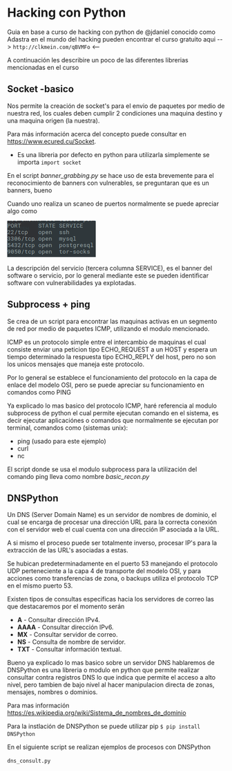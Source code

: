 # Hacking con Python #

Guia en base a curso de hacking con python de @jdaniel conocido como Adastra en el mundo del hacking pueden encontrar el curso gratuito aqui --> `http://clkmein.com/qBVMFo` <--

A continuación les describire un poco de las diferentes librerias mencionadas en el curso

## Socket  -basico ##

Nos permite la creación de socket's para el envio de paquetes por medio de nuestra red, los cuales deben cumplir 2 condiciones una maquina destino y una maquina origen (la nuestra).


Para más información acerca del concepto puede consultar en https://www.ecured.cu/Socket.

* Es una libreria por defecto en python para utilizarla simplemente se importa `import socket`

En el script *banner_grabbing.py* se hace uso de esta brevemente para el reconocimiento de banners con vulnerables, se preguntaran que es un banners, bueno

Cuando uno realiza un scaneo de puertos normalmente se puede apreciar algo como 

![](images/1.png)

La descripción del servicio (tercera columna SERVICE), es el banner del software o servicio, por lo general mediante este se pueden identificar software con vulnerabilidades ya explotadas.


## Subprocess + ping ##


Se crea de un script para encontrar las maquinas activas en un segmento de red por medio de paquetes ICMP, utilizando el modulo mencionado.

ICMP es un protocolo simple entre el intercambio de maquinas el cual consiste enviar una peticion tipo ECHO_REQUEST a un HOST y espera un tiempo determinado la respuesta tipo ECHO_REPLY del host, pero no son los unicos mensajes que maneja este protocolo.

Por lo general se establece el funcionamiento del protocolo en la capa de enlace del modelo OSI, pero se puede apreciar su funcionamiento en comandos como PING 


Ya explicado lo mas basico del protocolo ICMP, haré referencia al modulo subprocess de python el cual permite ejecutan comando en el sistema, es decir ejecutar aplicaciónes o comandos que normalmente se ejecutan por terminal, comandos como (sistemas unix):

* ping (usado para este ejemplo)
* curl 
* nc

El script donde se usa el modulo subprocess para la utilización del comando ping lleva como nombre *basic_recon.py*


## DNSPython ##

Un DNS (Server Domain Name) es un servidor de nombres de dominio, el cual se encarga de procesar una dirección URL para la correcta conexión con el servidor web el cual cuenta con una dirección IP asociada a la URL.

A si mismo el proceso puede ser totalmente inverso, procesar IP's para la extracción de las URL's asociadas a estas.

Se hubican predeterminadamente en el puerto 53 manejando el protocolo UDP perteneciente a la capa 4 de transporte del modelo OSI, y para acciones como transferencias de zona, o backups utiliza el protocolo TCP en el mismo puerto 53.

Existen tipos de consultas especificas hacia los servidores de correo las que destacaremos por el momento serán

* **A** - Consultar dirección IPv4.
* **AAAA** - Consultar dirección IPv6.
* **MX** - Consultar servidor de correo.
* **NS** - Consulta de nombre de servidor.
* **TXT** - Consultar información textual.

Bueno ya explicado lo mas basico sobre un servidor DNS hablaremos de DNSPython es una libreria o modulo en python que permite realizar consultar contra registros DNS lo que indica que permite el acceso a alto nivel, pero tambien de bajo nivel al hacer manipulacion directa de zonas, mensajes, nombres o dominios.

Para mas información https://es.wikipedia.org/wiki/Sistema_de_nombres_de_dominio

Para la instlación de DNSPython se puede utilizar pip `$ pip install DNSPython`

En el siguiente script se realizan ejemplos de procesos con DNSPython

`dns_consult.py`




